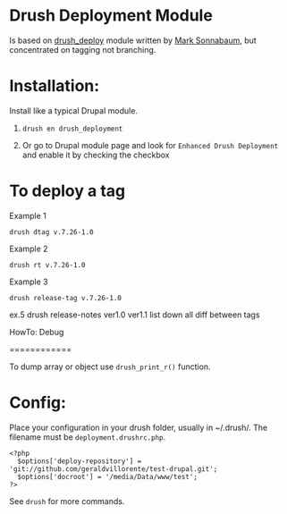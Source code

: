 Drush Deployment Module
=======================

Is based on [drush_deploy](http://drupal.org/project/drush_deploy) module written by [Mark Sonnabaum](https://drupal.org/user/75278), but concentrated on tagging not branching.


Installation:
=============

Install like a typical Drupal module.

1. `drush en drush_deployment`

2. Or go to Drupal module page and look for `Enhanced Drush Deployment` and
enable it by checking the checkbox


To deploy a tag
===============

Example 1

`drush dtag v.7.26-1.0`

Example 2

`drush rt v.7.26-1.0`

Example 3

`drush release-tag v.7.26-1.0`

ex.5
drush release-notes ver1.0 ver1.1
list down all diff between tags

HowTo: Debug

============

To dump array or object use `drush_print_r()` function.

Config:
=======

Place your configuration in your drush folder, usually in ~/.drush/. The filename must be `deployment.drushrc.php`.

```
<?php
  $options['deploy-repository'] = 'git://github.com/geraldvillorente/test-drupal.git';
  $options['docroot'] = '/media/Data/www/test';
?>
```

See `drush` for more commands.
